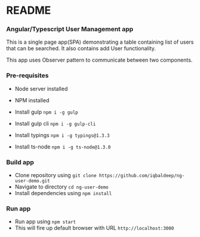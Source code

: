 # README #
### Angular/Typescript User Management app ###

This is a single page app(SPA) demonstrating a table containing list of users that can be searched.
It also contains add User functionality.

This app uses Observer pattern to communicate between two components.

### Pre-requisites ###
* Node server installed
* NPM installed

* Install gulp `npm i -g gulp `
* Install gulp cli `npm i -g gulp-cli`
* Install typings `npm i -g typings@1.3.3`
* Install ts-node `npm i -g ts-node@1.3.0`
### Build app ###
* Clone repository using `git clone https://github.com/iqbaldeep/ng-user-demo.git`
* Navigate to directory `cd ng-user-demo`
* Install dependencies using `npm install`
### Run app ###

* Run app using `npm start`
* This will fire up default browser with URL `http://localhost:3000`

